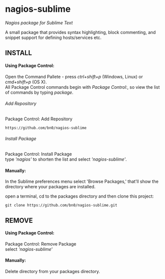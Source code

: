 nagios-sublime
============  
_Nagios package for Sublime Text_

A small package that provides syntax highlighting, block commenting, and snippet support for
defining hosts/services etc.

INSTALL
-------------

#### Using Package Control:
Open the Command Pallete - press *ctrl+shift+p* (Windows, Linux) or *cmd+shift+p* (OS X).  
All Package Control commands begin with *Package Control:*, so view the list of
commands by typing *package*.

###### Add Repository

Package Control: Add Repository  

	https://github.com/bn0/nagios-sublime


###### Install Package

Package Control: Install Package  
type *'nagios'* to shorten the list and select *'nagios-sublime'*.

#### Manually:
In the Sublime preferences menu select 'Browse Packages,' that'll show the directory where your
packages are installed.

open a terminal, cd to the packages directory and then clone this project:

	git clone https://github.com/bn0/nagios-sublime.git


REMOVE
------

#### Using Package Control:
Package Control: Remove Package  
select *'nagios-sublime'*

#### Manually:
Delete directory from your packages directory.
